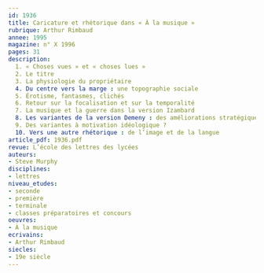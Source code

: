 ```yaml
---
id: 1936
title: Caricature et rhétorique dans « À la musique » 
rubrique: Arthur Rimbaud 
annee: 1995
magazine: n° X 1996
pages: 31
description: 
  1. « Choses vues » et « choses lues »
  2. Le titre
  3. La physiologie du propriétaire
  4. Du centre vers la marge : une topographie sociale
  5. Érotisme, fantasmes, clichés
  6. Retour sur la focalisation et sur la temporalité
  7. La musique et la guerre dans la version Izambard
  8. Les variantes de la version Demeny : des améliorations stratégiques ?
  9. Des variantes à motivation idéologique ?
  10. Vers une autre rhétorique : de l’image et de la langue
article_pdf: 1936.pdf
revue: L’école des lettres des lycées
auteurs:
- Steve Murphy
disciplines:
- lettres
niveau_etudes:
- seconde
- première
- terminale
- classes préparatoires et concours
oeuvres:
- À la musique
ecrivains:
- Arthur Rimbaud
siecles:
- 19e siècle
---
```

